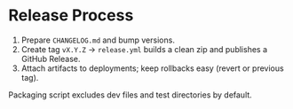 # Release Process

1. Prepare `CHANGELOG.md` and bump versions.
2. Create tag `vX.Y.Z` → `release.yml` builds a clean zip and publishes a GitHub Release.
3. Attach artifacts to deployments; keep rollbacks easy (revert or previous tag).

Packaging script excludes dev files and test directories by default.
